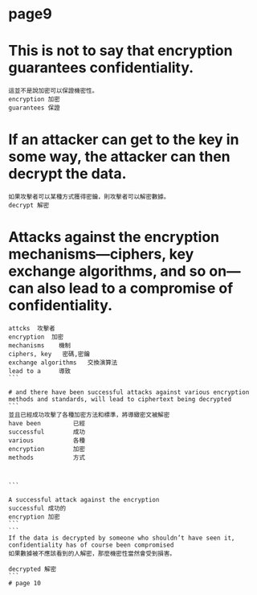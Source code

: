 # page9

# This is not to say that encryption guarantees confidentiality.
```
這並不是說加密可以保證機密性。
encryption 加密
guarantees 保證
```

# If an attacker can get to the key in some way, the attacker can then decrypt the data.
```
如果攻擊者可以某種方式獲得密鑰，則攻擊者可以解密數據。
decrypt 解密
```

# Attacks against the encryption mechanisms—ciphers, key exchange algorithms, and so on—can also lead to a compromise of confidentiality.
````
attcks  攻擊者
encryption  加密
mechanisms    機制
ciphers, key   密碼,密鑰
exchange algorithms   交換演算法
lead to a     導致
```

# and there have been successful attacks against various encryption methods and standards, will lead to ciphertext being decrypted
```
並且已經成功攻擊了各種加密方法和標準，將導緻密文被解密
have been         已經
successful        成功
various           各種
encryption        加密
methods           方式



```

A successful attack against the encryption
successful 成功的
encryption 加密
```
```
If the data is decrypted by someone who shouldn’t have seen it, confidentiality has of course been compromised
如果數據被不應該看到的人解密，那麼機密性當然會受到損害。

decrypted 解密
```
# page 10
